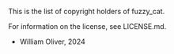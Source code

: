This is the list of copyright holders of fuzzy_cat.

For information on the license, see LICENSE.md.


* William Oliver, 2024
